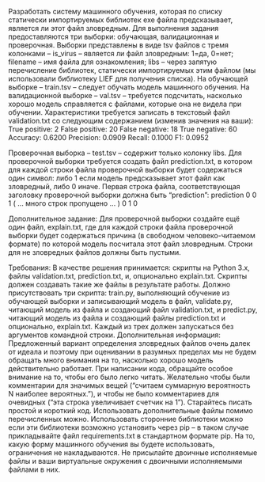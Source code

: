Разработать систему машинного обучения, которая по списку статически импортируемых библиотек exe файла предсказывает, является ли этот файл зловредным.
Для выполнения задания предоставляются три выборки: обучающая, валидационная и проверочная. Выборки представлены в виде tsv файлов с тремя колонками – is_virus – является ли файл зловредным: 1=да, 0=нет; filename – имя файла для ознакомления; libs – через запятую перечисление библиотек, статически импортируемых этим файлом (мы использовали библиотеку LIEF для получения списка).
На обучающей выборке – train.tsv – следует обучать модель машинного обучения.
На валидационной выборке – val.tsv – требуется подсчитать, насколько хорошо модель справляется с файлами, которые она не видела при обучении. Характеристики требуется записать в текстовый файл validation.txt со следующим содержанием (изменив значения на ваши):
True positive: 2
False positive: 20
False negative: 18
True negative: 60
Accuracy: 0.6200
Precision: 0.0909
Recall: 0.1000
F1: 0.0952

Проверочная выборка – test.tsv – содержит только колонку libs. Для проверочной выборки требуется создать файл prediction.txt, в котором для каждой строки файла проверочной выборки будет содержаться один символ: либо 1 если модель предсказывает этот файл как зловредный, либо 0 иначе. Первая строка файла, соответствующая заголовку проверочной выборки должна быть “prediction”:
prediction
0
0
1
( … много строк пропущено … )
0
1
0

Дополнительное задание:
Для проверочной выборки создайте ещё один файл, explain.txt, где для каждой строки файла проверочной выборки будет содержаться причина (в свободном человеко-читаемом формате) по которой модель посчитала этот файл зловредным. Строки для не зловредных файлов должны быть пустыми.

Требования:
В качестве решения принимается: скрипты на Python 3.x, файлы validation.txt, prediction.txt, и, опционально explain.txt. Скрипты должен создавать такие же файлы в результате работы.
Должно присутствовать три скрипта: train.py, выполняющий обучение из обучающей выборки и записывающий модель в файл, validate.py, читающий модель из файла и создающий файл validation.txt, и predict.py, читающий модель из файла и создающий файлы prediction.txt и опционально, explain.txt. Каждый из трех должен запускаться без аргументов командной строки.
Дополнительная информация:
Предложенный вариант определения зловредных файлов очень далек от идеала и поэтому при оценивании в разумных пределах мы не будем обращать много внимания на то, насколько хорошо модель действительно работает.
При написании кода, обращайте особое внимание на то, чтобы его было легко читать. Желательно чтобы были комментарии для значимых вещей (“считаем суммарную вероятность N наиболее вероятных.”), и чтобы не было комментариев для очевидных (“эта строка увеличивает счетчик на 1”). Старайтесь писать простой и короткий код.
Использовать дополнительные файлы помимо перечисленных можно. Использовать сторонние библиотеки можно если эти библиотеки возможно установить через pip – в таком случае прикладывайте файл requirements.txt в стандартном формате pip.
На то, какую форму машинного обучения вы будете использовать, ограничения не накладываются.
Не присылайте двоичные исполняемые файлы и ваши виртуальные окружения с двоичными исполняемыми файлами в них.
